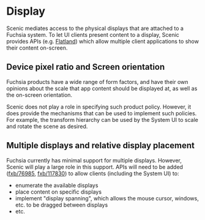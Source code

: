 # Display

Scenic mediates access to the physical displays that are attached to a Fuchsia
system. To let UI clients present content to a display, Scenic provides APIs
(e.g. [Flatland](/concepts/ui/scenic/flatland/index.md)) which allow
multiple client applications to show their content on-screen.

## Device pixel ratio and Screen orientation

Fuchsia products have a wide range of form factors, and have their own opinions
about the scale that app content should be displayed at, as well as the
on-screen orientation.

Scenic does not play a role in specifying such product policy. However, it does
provide the mechanisms that can be used to implement such policies. For example,
the transform hierarchy can be used by the System UI to scale and rotate the
scene as desired.

## Multiple displays and relative display placement

Fuchsia currently has minimal support for multiple displays. However, Scenic
will play a large role in this support. APIs will need to be added
([fxb/76985](https://fxbug.dev/76985), [fxb/117830](https://fxbug.dev/117830))
to allow clients (including the System UI) to:

* enumerate the available displays
* place content on specific displays
* implement "display spanning", which allows the mouse cursor, windows, etc.
  to be dragged between displays
* etc.
